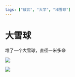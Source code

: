 ```yaml
---
tags: ["敖武", "大学", "堆雪球"]
---
```


# 大雪球


堆了一个大雪球，直径一米多😄


![](https://fudongdong-statics.oss-cn-beijing.aliyuncs.com/images/20211115/2e459a4752f748349c069c401da7431c.png?x-oss-process=style/z.wiki)


![](https://fudongdong-statics.oss-cn-beijing.aliyuncs.com/images/20211115/a644329c6c714c35af481426615f07d6.png?x-oss-process=style/z.wiki)
